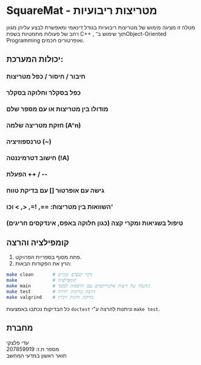 # SquareMat - מטריצות ריבועיות
 
 מטלה זו מציגה מימוש של מטריצות ריבועיות בגודל דינאמי ומאפשרת לבצע עליהן מגוון רחב של פעולות מתמטיות בשפת C++ , 
 תוך שימוש ב־Object-Oriented Programming ואופרטורים חכמים.

## יכולות המערכת:
###  חיבור / חיסור / כפל מטריצות 
###  כפל בסקלר וחלוקה בסקלר 
### מודולו בין מטריצות או עם מספר שלם 
### חזקת מטריצה שלמה (A^n) 
### טרנספוזיציה (~) 
### חישוב דטרמיננטה (!A) 
### הפעלת ++ / -- 
### גישה עם אופרטור [] עם בדיקת טווח 
### השוואות בין מטריצות: ==, !=, <, > וכו' 
### טיפול בשגיאות ומקרי קצה (כגון חלוקה באפס, אינדקסים חריגים)

## קומפילציה והרצה

1. פתח מסוף בספריית הפרויקט.
2. הרץ את הפקודות הבאות:

```bash
make clean       # ניקוי קבצים זמניים
make             # קומפילציה
make main        # הדגמה של ריצות אלגוריתמים עם הדפסות למסך
make test        # הרצת בדיקות יחידה
make valgrind    # בדיקת זליגות זיכרון
```
כל הבדיקות נכתבו באמצעות `doctest` וניתנות להרצה ע"י `make test`.

##  מחברת 

עדי פלצקי  
מספר ת.ז: 207859919  
תואר ראשון במדעי המחשב
